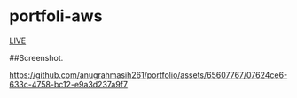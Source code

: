 # portfoli-aws





[LIVE](https://roaring-starlight-ea3123.netlify.app/)




##Screenshot.

https://github.com/anugrahmasih261/portfolio/assets/65607767/07624ce6-633c-4758-bc12-e9a3d237a9f7

